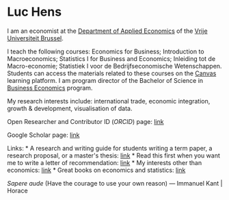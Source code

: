 # Luc Hens

I am an economist at the  [Department of Applied Economics](http://research.vub.ac.be/applied-economics) of the [Vrije Universiteit Brussel](http://www.vub.ac.be).

I teach the following courses: Economics for Business; Introduction to Macroeconomics; Statistics I for Business and Economics; Inleiding tot de Macro-economie; Statistiek I voor de Bedrijfseconomische Wetenschappen. Students can access the materials related to these courses on the [Canvas](https://canvas.vub.be/) learning platform.  I am program director of the Bachelor of Science in [Business Economics](http://www.vub.ac.be/en/study/business-economics) program.
        
My research interests include: international trade, economic integration, growth &amp; development, visualisation of data. 

Open Researcher and Contributor ID (*ORCID*) page: [link](https://orcid.org/0000-0003-4881-9317)

Google Scholar page: [link](https://scholar.google.com/citations?user=x_S_UmwAAAAJ&hl=en)

Links:
    * A research and writing guide for students writing a term paper, a research proposal, or a master's thesis: [link](guide.html)
    * Read this first when you want me to write a letter of recommendation: [link](recommendation.html)
    * My interests other than economics: [link](about-me.html)
    * Great books on economics and statistics: [link](book-recommendations.html)

*Sapere aude* (Have the courage to use your own reason) &mdash; Immanuel Kant  |  Horace
